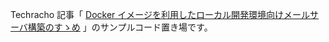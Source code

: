 Techracho 記事「 [Docker イメージを利用したローカル開発環境向けメールサーバ構築のすゝめ](https://techracho.bpsinc.jp/ebi/2019_07_05/76438) 」のサンプルコード置き場です。
